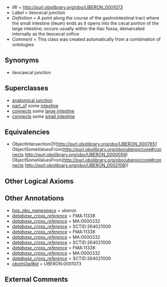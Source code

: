  * *IRI* = http://purl.obolibrary.org/obo/UBERON_0001073
 * *Label* = ileocecal junction
 * *Definition* = A point along the course of the gastrointestinal tract where the small intestine (ileum) ends as it opens into the cecal portion of the large intestine; occurs usually within the iliac fossa, demarcated internally as the ileocecal orifice
 * *Comment* = This class was created automatically from a combination of ontologies

## Synonyms

 * ileocaecal junction

## Superclasses

 * [anatomical junction](../../UBERON/51/UBERON_0007651.md)
 * [part_of](../../BFO/50/BFO_0000050.md) some [intestine](../../UBERON/60/UBERON_0000160.md)
 * [connects](../../ts/core#connects.md) some [large intestine](../../UBERON/59/UBERON_0000059.md)
 * [connects](../../ts/core#connects.md) some [small intestine](../../UBERON/08/UBERON_0002108.md)

## Equivalencies

 * ObjectIntersectionOf(<http://purl.obolibrary.org/obo/UBERON_0007651> ObjectSomeValuesFrom(<http://purl.obolibrary.org/obo/uberon/core#connects> <http://purl.obolibrary.org/obo/UBERON_0000059>) ObjectSomeValuesFrom(<http://purl.obolibrary.org/obo/uberon/core#connects> <http://purl.obolibrary.org/obo/UBERON_0002108>))

## Other Logical Axioms


## Other Annotations

 * *[has_obo_namespace](../../ce/oboInOwl#hasOBONamespace.md)* = uberon
 * *[database_cross_reference](../../ef/oboInOwl#hasDbXref.md)* = FMA:11338
 * *[database_cross_reference](../../ef/oboInOwl#hasDbXref.md)* = MA:0000332
 * *[database_cross_reference](../../ef/oboInOwl#hasDbXref.md)* = SCTID:264021000
 * *[database_cross_reference](../../ef/oboInOwl#hasDbXref.md)* = FMA:11338
 * *[database_cross_reference](../../ef/oboInOwl#hasDbXref.md)* = MA:0000332
 * *[database_cross_reference](../../ef/oboInOwl#hasDbXref.md)* = SCTID:264021000
 * *[database_cross_reference](../../ef/oboInOwl#hasDbXref.md)* = FMA:11338
 * *[database_cross_reference](../../ef/oboInOwl#hasDbXref.md)* = MA:0000332
 * *[database_cross_reference](../../ef/oboInOwl#hasDbXref.md)* = SCTID:264021000
 * *[oboInOwl#id](../../id/oboInOwl#id.md)* = UBERON:0001073

## External Comments

